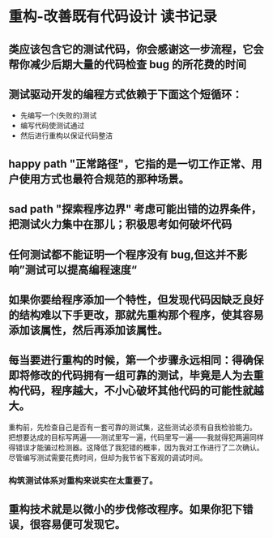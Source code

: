 # 重构-改善既有代码设计 读书记录

## 类应该包含它的测试代码，你会感谢这一步流程，它会帮你减少后期大量的代码检查 bug 的所花费的时间

## 测试驱动开发的编程方式依赖于下面这个短循环：

- 先编写一个(失败的)测试
- 编写代码使测试通过
- 然后进行重构以保证代码整洁

## happy path "正常路径"，它指的是一切工作正常、用户使用方式也最符合规范的那种场景。

## sad path "探索程序边界" 考虑可能出错的边界条件，把测试火力集中在那儿；积极思考如何破坏代码

## 任何测试都不能证明一个程序没有 bug,但这并不影响”测试可以提高编程速度“

## 如果你要给程序添加一个特性，但发现代码因缺乏良好的结构难以下手更改，那就先重构那个程序，使其容易添加该属性，然后再添加该属性。

## 每当要进行重构的时候，第一个步骤永远相同：得确保即将修改的代码拥有一组可靠的测试，毕竟是人为去重构代码，程序越大，不小心破坏其他代码的可能性就越大。

重构前，先检查自己是否有一套可靠的测试集，这些测试必须有自我检验能力。
把想要达成的目标写两遍——测试里写一遍，代码里写一遍——我就得犯两遍同样得错误才能骗过检测器。这降低了我犯错的概率，因为我对工作进行了二次确认。尽管编写测试需要花费时间，但却为我节省下客观的调试时间。

### 构筑测试体系对重构来说实在太重要了。

## 重构技术就是以微小的步伐修改程序。如果你犯下错误，很容易便可发现它。
